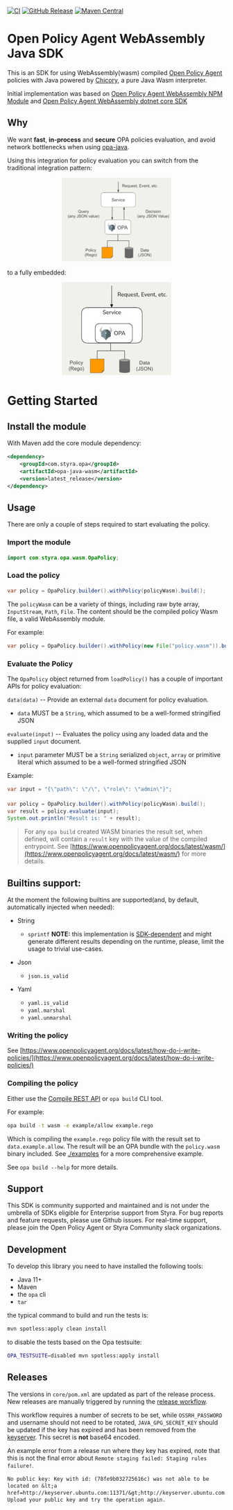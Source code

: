 [![CI](https://github.com/StyraInc/opa-java-wasm/workflows/CI/badge.svg)](https://github.com/StyraInc/opa-java-wasm)
[![GitHub Release](https://img.shields.io/github/tag/StyraInc/opa-java-wasm.svg?style=flat&color=green)](https://github.com/StyraInc/opa-java-wasm/tags)
[![Maven Central](https://maven-badges.herokuapp.com/maven-central/com.styra.opa/opa-java-wasm/badge.svg?style=flat&color=green)](https://central.sonatype.com/artifact/com.styra.opa/opa-java-wasm)

# Open Policy Agent WebAssembly Java SDK

This is an SDK for using WebAssembly(wasm) compiled [Open Policy Agent](https://www.openpolicyagent.org/) policies
with Java powered by [Chicory](https://github.com/dylibso/chicory), a pure Java Wasm interpreter.

Initial implementation was based
on [Open Policy Agent WebAssembly NPM Module](https://github.com/open-policy-agent/npm-opa-wasm)
and [Open Policy Agent WebAssembly dotnet core SDK](https://github.com/me-viper/OpaDotNet)

## Why

We want **fast**, **in-process** and **secure** OPA policies evaluation, and avoid network bottlenecks when using [opa-java](https://github.com/StyraInc/opa-java).

Using this integration for policy evaluation you can switch from the traditional integration pattern:

<p align="center">
  <picture>
    <img width="50%" src="imgs/traditional.png">
  </picture>
</p>

to a fully embedded:

<p align="center">
  <picture>
    <img width="50%" src="imgs/with-wasm.png">
  </picture>
</p>

# Getting Started

## Install the module

With Maven add the core module dependency:

```xml
<dependency>
    <groupId>com.styra.opa</groupId>
    <artifactId>opa-java-wasm</artifactId>
    <version>latest_release</version>
</dependency>
```

<!--
```java
//DEPS com.styra.opa:opa-java-wasm:999-SNAPSHOT

var policyPath = Path.of("core/src/main/resources/demo-policy.wasm");
var targetPath = Path.of("policy.wasm");
Files.copy(policyPath, targetPath, StandardCopyOption.REPLACE_EXISTING);

var policyWasm = new File("policy.wasm");
```
-->

## Usage

There are only a couple of steps required to start evaluating the policy.

### Import the module

```java
import com.styra.opa.wasm.OpaPolicy;
```

### Load the policy

```java
var policy = OpaPolicy.builder().withPolicy(policyWasm).build();
```

The `policyWasm` can be a variety of things, including raw byte array, `InputStream`, `Path`, `File`.
The content should be the compiled policy Wasm file, a valid WebAssembly module.

For example:

```java
var policy = OpaPolicy.builder().withPolicy(new File("policy.wasm")).build();
```

### Evaluate the Policy

The `OpaPolicy` object returned from `loadPolicy()` has a couple of important
APIs for policy evaluation:

`data(data)` -- Provide an external `data` document for policy evaluation.

- `data` MUST be a `String`, which assumed to be a well-formed stringified JSON

`evaluate(input)` -- Evaluates the policy using any loaded data and the supplied
`input` document.

- `input` parameter MUST be a `String` serialized `object`, `array` or primitive literal which assumed to be a well-formed stringified JSON

Example:

```java
var input = "{\"path\": \"/\", \"role\": \"admin\"}";

var policy = OpaPolicy.builder().withPolicy(policyWasm).build();
var result = policy.evaluate(input);
System.out.println("Result is: " + result);
```

<!--
```java
Files.write(Paths.get("TestReadme.result"), (result + "\n").getBytes());
```
-->

> For any `opa build` created WASM binaries the result set, when defined, will
> contain a `result` key with the value of the compiled entrypoint. See
> [https://www.openpolicyagent.org/docs/latest/wasm/](https://www.openpolicyagent.org/docs/latest/wasm/)
> for more details.

## Builtins support:

At the moment the following builtins are supported(and, by default, automatically injected when needed):

- String
  - `sprintf` **NOTE:** this implementation is [SDK-dependent](https://www.openpolicyagent.org/docs/latest/policy-reference/#builtin-strings-sprintf) and might generate different results depending on the runtime, please, limit the usage to trivial use-cases.

- Json
  - `json.is_valid`

- Yaml
  - `yaml.is_valid`
  - `yaml.marshal`
  - `yaml.unmarshal`

### Writing the policy

See
[https://www.openpolicyagent.org/docs/latest/how-do-i-write-policies/](https://www.openpolicyagent.org/docs/latest/how-do-i-write-policies/)

### Compiling the policy

Either use the
[Compile REST API](https://www.openpolicyagent.org/docs/latest/rest-api/#compile-api)
or `opa build` CLI tool.

For example:

```bash
opa build -t wasm -e example/allow example.rego
```

Which is compiling the `example.rego` policy file with the result set to
`data.example.allow`. The result will be an OPA bundle with the `policy.wasm`
binary included. See [./examples](./examples) for a more comprehensive example.

See `opa build --help` for more details.

## Support

This SDK is community supported and maintained and is not under the umbrella of SDKs eligible for Enterprise support from Styra. For bug reports and feature requests, please use Github issues. For real-time support, please join the Open Policy Agent or Styra Community slack organizations.

## Development

To develop this library you need to have installed the following tools:

- Java 11+
- Maven
- the `opa` cli
- `tar`

the typical command to build and run the tests is:

```bash
mvn spotless:apply clean install
```

to disable the tests based on the Opa testsuite:

```bash
OPA_TESTSUITE=disabled mvn spotless:apply install
```

## Releases

The versions in `core/pom.xml` are updated as part of the release process.
New releases are manually triggered by running the
[release workflow](https://github.com/StyraInc/opa-java-wasm/blob/main/.github/workflows/release.yaml).

This workflow requires a number of secrets to be set, while `OSSRH_PASSWORD` and
username should not need to be rotated, `JAVA_GPG_SECRET_KEY` should be updated
if the key has expired and has been removed from the
[keyserver](https://keyserver.ubuntu.com). This secret is **not** base64
encoded.

An example error from a release run where they key has expired, note that this
is not the final error about `Remote staging failed: Staging rules failure!`.

```
No public key: Key with id: (78fe9b032725616c) was not able to be located on &lt;a href=http://keyserver.ubuntu.com:11371/&gt;http://keyserver.ubuntu.com:11371/&lt;/a&gt;. Upload your public key and try the operation again.
```
